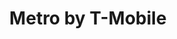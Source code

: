 ---
title: "Metro by T-Mobile"
url: /chicago/metro-by-t-mobile-north-central-avenue/
shop: mobile phone
---